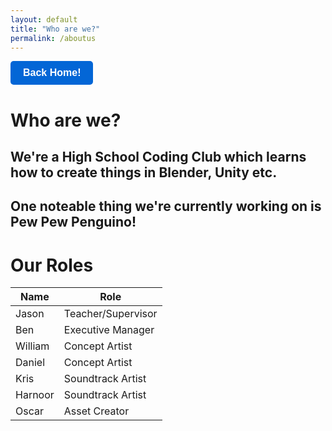 ```yaml
---
layout: default
title: "Who are we?"
permalink: /aboutus
---
```

<script src="https://penguino.instatus.com/en/25e02ceb/widget/script.js">
</script>

<a href="https://penguinogame.me">
  <button class="cayman-button">Back Home!</button>
</a>

<style>
  .cayman-button {
    background-color: #0366d6; /* Blue background */
    color: #fff; /* White text */
    border: none;
    padding: 10px 20px;
    font-size: 16px;
    font-weight: bold;
    border-radius: 5px;
    cursor: pointer;
    transition: background-color 0.3s;
  }
  
  .cayman-button:hover {
    background-color: #0056b3; /* Darker blue on hover */
  }
  
  .cayman-button:focus {
    outline: none;
    box-shadow: 0 0 0 3px rgba(3, 102, 214, 0.5); /* Blue outline on focus */
  }
</style>

# Who are we?

## We're a High School Coding Club which learns how to create things in Blender, Unity etc.

## One noteable thing we're currently working on is Pew Pew Penguino!

# Our Roles

| Name    | Role               |
|---------|--------------------|
| Jason   | Teacher/Supervisor |
| Ben     | Executive Manager  |
| William | Concept Artist     |
| Daniel  | Concept Artist     |
| Kris    | Soundtrack Artist  |
| Harnoor | Soundtrack Artist  |
| Oscar   | Asset Creator      |